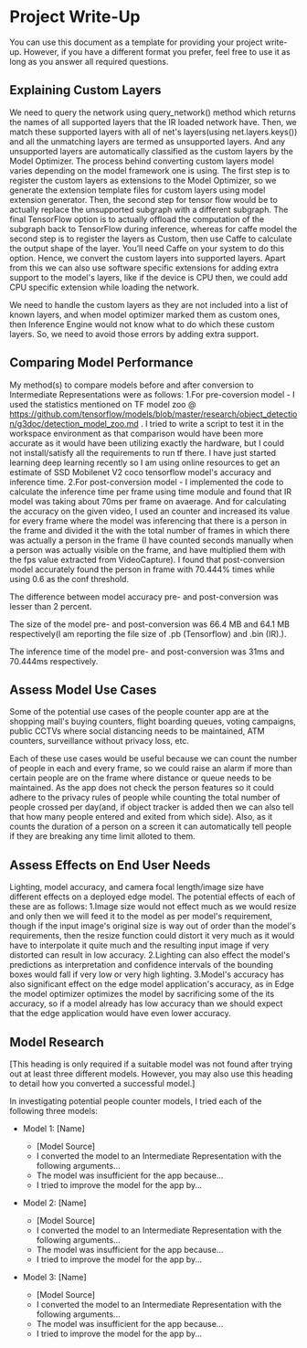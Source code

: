 # Project Write-Up

You can use this document as a template for providing your project write-up. However, if you
have a different format you prefer, feel free to use it as long as you answer all required
questions.

## Explaining Custom Layers

We need to query the network using query_network() method which returns the names of all supported layers that the IR loaded network have. Then, we match these supported layers with all of net's layers(using net.layers.keys()) and all the unmatching layers are termed as unsupported layers. And any unsupported layers are automatically classified as the custom layers by the Model Optimizer. The process behind converting custom layers model varies depending on the model framework one is using. The first step is to register the custom layers as extensions to the Model Optimizer, so we generate the extension template files for custom layers using model extension generator. Then, the second step for tensor flow would be to actually replace the unsupported subgraph with a different subgraph. The final TensorFlow option is to actually offload the computation of the subgraph back to TensorFlow during inference, whereas for caffe model the second step is to register the layers as Custom, then use Caffe to calculate the output shape of the layer. You’ll need Caffe on your system to do this option. Hence, we convert the custom layers into supported layers. Apart from this we can also use software specific extensions for adding extra support to the model's layers, like if the device is CPU then, we could add CPU specific extension while loading the network.

We need to handle the custom layers as they are not included into a list of known layers, and when model optimizer marked them as custom ones, then Inference Engine would not know what to do which these custom layers. So, we need to avoid those errors by adding extra support.

## Comparing Model Performance

My method(s) to compare models before and after conversion to Intermediate Representations were as follows:
1.For pre-coversion model - I used the statistics mentioned on TF model zoo @ https://github.com/tensorflow/models/blob/master/research/object_detection/g3doc/detection_model_zoo.md . I tried to write a script to test it in the workspace environment as that comparison would have been more accurate as it would have been utilizing exactly the hardware, but I could not install/satisfy all the requirements to run tf there. I have just started learning deep learning recently so I am using online resources to get an estimate of SSD Mobilenet V2 coco tensorflow model's accuracy and inference time.
2.For post-conversion model - I implemented the code to calculate the inference time per frame using time module and found that IR model was taking about 70ms per frame on avaerage. And for calculating the accuracy on the given video, I used an counter and increased its value for every frame where the model was inferencing that there is a person in the frame and divided it the with the total number of frames in which there was actually a person in the frame (I have counted seconds manually when a person was actually visible on the frame, and have multiplied them with the fps value extracted from VideoCapture). I found that post-conversion model accurately found the person in frame with 70.444% times while using 0.6 as the conf threshold.

The difference between model accuracy pre- and post-conversion was lesser than 2 percent.

The size of the model pre- and post-conversion was 66.4 MB and 64.1 MB respectively(I am reporting the file size of .pb (Tensorflow) and .bin (IR).).

The inference time of the model pre- and post-conversion was 31ms and 70.444ms respectively.

## Assess Model Use Cases

Some of the potential use cases of the people counter app are at the shopping mall's buying counters, flight boarding queues, voting campaigns, public CCTVs where social distancing needs to be maintained, ATM counters, surveillance without privacy loss, etc.

Each of these use cases would be useful because we can count the number of people in each and every frame, so we could raise an alarm if more than certain people are on the frame where distance or queue needs to be maintained. As the app does not check the person features so it could adhere to the privacy rules of people while counting the total number of people crossed per day(and, if object tracker is added then we can also tell that how many people entered and exited from which side). Also, as it counts the duration of a person on a screen it can automatically tell people if they are breaking any time limit alloted to them.

## Assess Effects on End User Needs

Lighting, model accuracy, and camera focal length/image size have different effects on a deployed edge model. The potential effects of each of these are as follows:
1.Image size would not effect much as we would resize and only then we will feed it to the model as per model's requirement, though if the input image's original size is way out of order than the model's requirements, then the resize function could distort it very much as it would have to interpolate it quite much and the resulting input image if very distorted can result in low accuracy.
2.Lighting can also effect the model's predictions as interpretation and confidence  intervals of the bounding boxes would fall if very low or very high lighting. 
3.Model's accuracy has also significant effect on the edge model application's accuracy, as in Edge the model optimizer optimizes the model by sacrificing some of the its accuracy, so if a model already has low accuracy than we should expect that the edge application would have even lower accuracy.

## Model Research

[This heading is only required if a suitable model was not found after trying out at least three
different models. However, you may also use this heading to detail how you converted 
a successful model.]

In investigating potential people counter models, I tried each of the following three models:

- Model 1: [Name]
  - [Model Source]
  - I converted the model to an Intermediate Representation with the following arguments...
  - The model was insufficient for the app because...
  - I tried to improve the model for the app by...
  
- Model 2: [Name]
  - [Model Source]
  - I converted the model to an Intermediate Representation with the following arguments...
  - The model was insufficient for the app because...
  - I tried to improve the model for the app by...

- Model 3: [Name]
  - [Model Source]
  - I converted the model to an Intermediate Representation with the following arguments...
  - The model was insufficient for the app because...
  - I tried to improve the model for the app by...
